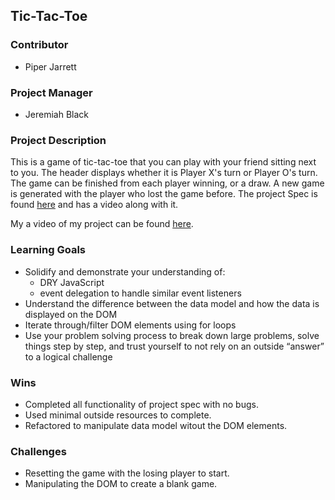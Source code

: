 ## Tic-Tac-Toe

### Contributor

* Piper Jarrett

### Project Manager

* Jeremiah Black

### Project Description

This is a game of tic-tac-toe that you can play with your friend sitting next to you. The header displays whether it is Player X's turn or Player O's turn. The game can be finished from each player winning, or a draw. A new game is generated with the player who lost the game before. The project Spec is found [here](https://frontend.turing.edu/projects/module-1/tic-tac-toe-solo-v2.html) and has a video along with it. 

My a video of my project can be found [here](file:///Users/piperjarrett/modOne/tic-tac-toe/index.html).


### Learning Goals

* Solidify and demonstrate your understanding of:
  * DRY JavaScript
  * event delegation to handle similar event listeners
* Understand the difference between the data model and how the data is displayed on the DOM
* Iterate through/filter DOM elements using for loops
* Use your problem solving process to break down large problems, solve things step by step, and trust yourself to not rely on an outside “answer” to a logical challenge

### Wins

* Completed all functionality of project spec with no bugs. 
* Used minimal outside resources to complete. 
* Refactored to manipulate data model witout the DOM elements. 

### Challenges

* Resetting the game with the losing player to start. 
* Manipulating the DOM to create a blank game. 
